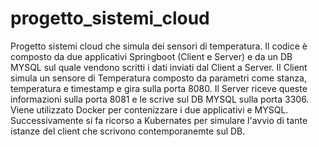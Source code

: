 # progetto_sistemi_cloud
Progetto sistemi cloud che simula dei sensori di temperatura.
Il codice è composto da due applicativi Springboot (Client e Server) e da un DB MYSQL sul quale vendono scritti i dati inviati dal Client a Server.
Il Client simula un sensore di Temperatura composto da parametri come stanza, temperatura e timestamp e gira sulla porta 8080.
Il Server riceve queste informazioni sulla porta 8081 e le scrive sul DB MYSQL sulla porta 3306.
Viene utilizzato Docker per contenizzare i due applicativi e  MYSQL.
Successivamente si fa ricorso a Kubernates per simulare l'avvio di tante istanze del client che scrivono contemporanemte sul DB.

